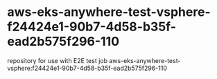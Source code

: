 # aws-eks-anywhere-test-vsphere-f24424e1-90b7-4d58-b35f-ead2b575f296-110
repository for use with E2E test job aws-eks-anywhere-test-vsphere:f24424e1-90b7-4d58-b35f-ead2b575f296-110
